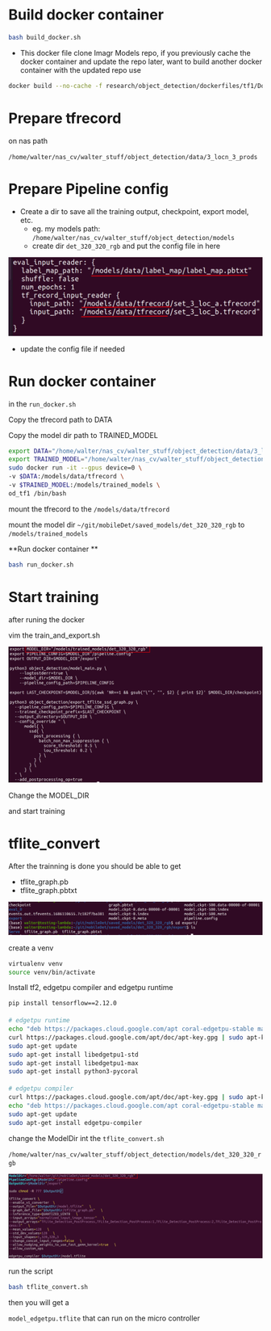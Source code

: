 



# Build docker container

```bash
bash build_docker.sh
```

* This docker file clone Imagr Models repo, if you previously cache the docker container and update the repo later, want to build another docker container with the updated repo use 

```bash 
docker build --no-cache -f research/object_detection/dockerfiles/tf1/Dockerfile -t od_tf1 .
```



# Prepare tfrecord 

on nas path 

`/home/walter/nas_cv/walter_stuff/object_detection/data/3_locn_3_prods`

# Prepare Pipeline config 

* Create a dir to save all the training output, checkpoint, export model, etc. 
  * eg. my models  path: `/home/walter/nas_cv/walter_stuff/object_detection/models`
  * create  dir `det_320_320_rgb` and put the config file in here

![image-20230608105604070](./README.assets/image-20230608105604070.png)

* update the config file if needed 

# Run docker container 

in the `run_docker.sh`

Copy the tfrecord path to DATA 

Copy the model dir path to TRAINED_MODEL

```bash
export DATA="/home/walter/nas_cv/walter_stuff/object_detection/data/3_locn_3_prods"
export TRAINED_MODEL="/home/walter/nas_cv/walter_stuff/object_detection/models"
sudo docker run -it --gpus device=0 \
-v $DATA:/models/data/tfrecord \
-v $TRAINED_MODEL:/models/trained_models \
od_tf1 /bin/bash
```

mount the tfrecord to the `/models/data/tfrecord`

mount the model dir `~/git/mobileDet/saved_models/det_320_320_rgb`  to `/models/trained_models`

**Run docker container **

```bash 
bash run_docker.sh
```



# Start training 

after runing the docker 

vim the train_and_export.sh

![image-20230608110059740](./README.assets/image-20230608110059740.png)

Change the MODEL_DIR

and start training 



# tflite_convert 

After the trainning is done you should be able to get 

* tflite_graph.pb
* tflite_graph.pbtxt

![image-20230608112031373](./README.assets/image-20230608112031373.png)

create a venv 

```bash 
virtualenv venv
source venv/bin/activate 
```

Install tf2, edgetpu compiler and edgetpu runtime 

``` bash
pip install tensorflow==2.12.0

# edgetpu runtime 
echo "deb https://packages.cloud.google.com/apt coral-edgetpu-stable main" | sudo tee /etc/apt/sources.list.d/coral-edgetpu.list
curl https://packages.cloud.google.com/apt/doc/apt-key.gpg | sudo apt-key add -
sudo apt-get update
sudo apt-get install libedgetpu1-std
sudo apt-get install libedgetpu1-max
sudo apt-get install python3-pycoral

# edgetpu compiler 
curl https://packages.cloud.google.com/apt/doc/apt-key.gpg | sudo apt-key add -
echo "deb https://packages.cloud.google.com/apt coral-edgetpu-stable main" | sudo tee /etc/apt/sources.list.d/coral-edgetpu.list
sudo apt-get update
sudo apt-get install edgetpu-compiler
```



change the ModelDir int the `tflite_convert.sh`

`/home/walter/nas_cv/walter_stuff/object_detection/models/det_320_320_rgb`

![image-20230608115321942](./README.assets/image-20230608115321942.png)

run the script 

```bash
bash tflite_convert.sh
```

then you will get a 

`model_edgetpu.tflite` that can run on the micro controller 

